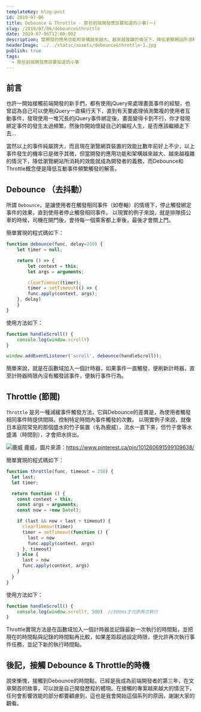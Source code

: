 ```yaml
---
templateKey: blog-post
id: 2019-07-06
title: Debounce & Throttle - 那些前端開發應該要知道的小事(一)
slug: /2019/07/06/debounce&throttle
date: 2019-07-06T12:00:00Z
description: 當開發的應用功能和架構越來越大、越來越複雜的情況下，降低瀏覽網站所消耗的效能就成為開發者的義務，而Debounce和Throttle概念便是降低互動事件頻繁觸發的解答。
headerImage: ../../static/assets/debounce&throttle-1.jpg
publish: true
tags:
  - 那些前端開發應該要知道的小事
---
```


## 前言

也許一開始接觸前端開發的新手們，都有使用jQuery來處理畫面事件的經驗，也曾認為自己可以使用jQuery一直橫行天下，直到有天要處理偵測繁複的使用者互動事件，發現使用一堆冗長的jQuery事件綁定後，畫面變得卡到不行，你才發現綁定事件的發生太過頻繁，然後你開始懷疑自己的編程人生，是否應該繼續走下去...

當然以上的事件純屬誇大，而且現在瀏覽網頁裝置的效能比數年前好上不少，以上事件發生的機率已是微乎其微，但當開發的應用功能和架構越來越大、越來越複雜的情況下，降低瀏覽網站所消耗的效能就成為開發者的義務，而Debounce和Throttle概念便是降低互動事件頻繁觸發的解答。

## Debounce （去抖動）
所謂 `Debounce`，是讓使用者在觸發相同事件（如卷軸）的情境下，停止觸發綁定事件的效果，直到使用者停止觸發相同事件。
以現實的例子來說，就是排隊搭公車的時候，司機在開門後，會待每一個乘客都上車後，最後才會關上門。

簡單實現的程式碼如下：
```javascript
function debounce(func, delay=250) {
    let timer = null;

    return () => {
        let context = this;
        let args = arguments;

        clearTimeout(timer);
        timer = setTimeout(() => {
        func.apply(context, args);
    }, delay)
    }
}
```

使用方法如下：
```javascript
function handleScroll() {
    console.log(window.scrollY)
}

window.addEventListener('scroll', debounce(handleScroll));
```

簡單來說，就是在函數域加入一個計時器，如果事件一直觸發，便刷新計時器，直至計時器時限內沒有觸發該事件，便執行事件行為。

## Throttle (節閥)
`Throttle` 是另一種減緩事件觸發方法，它與Debounce的差異是，為使用者觸發相同事件時提供間隔，控制特定時間內事件觸發的次數。
以現實例子來說，就像日本庭院常見的那個盛水的竹子裝置（名為鹿威），流水一直下來，但竹子會等水盛滿（時間到），才會把水排出。

![鹿威](/assets/debounce&throttle-2.gif)
鹿威，圖片來源：https://www.pinterest.ca/pin/101260691599109638/

簡單實現的程式碼如下：
```javascript
function throttle(func, timeout = 250) {
  let last;
  let timer;

  return function () {
    const context = this;
    const args = arguments;
    const now = +new Date();

    if (last && now < last + timeout) {
      clearTimeout(timer)
      timer = setTimeout(function () {
        last = now
        func.apply(context, args)
      }, timeout)
    } else {
      last = now
      func.apply(context, args)
    }
  }
}
```

使用方法如下：
```javascript
function handleScroll() {
    console.log(window.scrollY, 500)  //500ms才允許再次執行
}
```

Throttle實現方法是在函數域加入一個計時器並記錄最新一次執行的時間點，並把現在的時間點與記錄的時間點再比較，如果差距超過設定時限，便允許再次執行事件任務，並記下新的執行時間點。

## 後記，接觸 Debounce & Throttle的時機
說來慚愧，接觸到Debounce的時間點，已經是我成為前端開發者的第三年，在文章開首的故事，可以說是自己開發歷程的體現。在接觸的專案越來越大的情況下，任何會影響效能的部分都要顧慮到，這也是我會開始這個系列的原因，謝謝大家的觀看。
